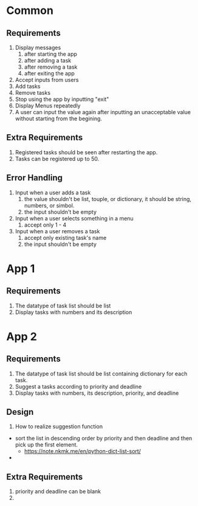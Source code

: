 # Common
## Requirements

1. Display messages
   1. after starting the app
   2. after adding a task
   3. after removing a task
   4. after exiting the app
2. Accept inputs from users
3. Add tasks
4. Remove tasks
5. Stop using the app by inputting "exit"
6. Display Menus repeatedly
7. A user can input the value again after inputting an unacceptable value without starting from the begining.

## Extra Requirements
1. Registered tasks should be seen after restarting the app.
2. Tasks can be registered up to 50.

## Error Handling
1. Input when a user adds a task
   1. the value shouldn't be list, touple, or dictionary, it should be string, numbers, or simbol.
   2. the input shouldn't be empty
2. Input when a user selects something in a menu
   1. accept only 1 - 4
3. Input when a user removes a task
   1. accept only existing task's name
   2. the input shouldn't be empty

# App 1
## Requirements
1. The datatype of task list should be list
2. Display tasks with numbers and its description

# App 2

## Requirements
1. The datatype of task list should be list containing dictionary for each task.
2. Suggest a tasks according to priority and deadline
3. Display tasks with numbers, its description, priority, and deadline

## Design
1. How to realize suggestion function

- sort the list in descending order by priority and then deadline and then pick up the first element.
  - https://note.nkmk.me/en/python-dict-list-sort/
-

## Extra Requirements
1. priority and deadline can be blank
2.
